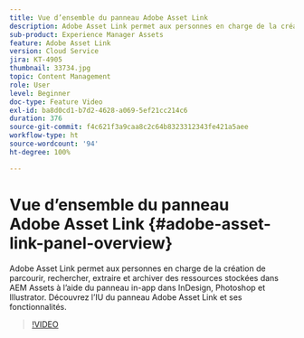 ```yaml
---
title: Vue d’ensemble du panneau Adobe Asset Link
description: Adobe Asset Link permet aux personnes en charge de la création de parcourir, rechercher, extraire et archiver des ressources stockées dans AEM Assets à l’aide du panneau in-app dans InDesign, Photoshop et Illustrator. Découvrez l’IU du panneau Adobe Asset Link et ses fonctionnalités.
sub-product: Experience Manager Assets
feature: Adobe Asset Link
version: Cloud Service
jira: KT-4905
thumbnail: 33734.jpg
topic: Content Management
role: User
level: Beginner
doc-type: Feature Video
exl-id: ba8d0cd1-b7d2-4628-a069-5ef21cc214c6
duration: 376
source-git-commit: f4c621f3a9caa8c2c64b8323312343fe421a5aee
workflow-type: ht
source-wordcount: '94'
ht-degree: 100%

---
```


# Vue d’ensemble du panneau Adobe Asset Link {#adobe-asset-link-panel-overview}

Adobe Asset Link permet aux personnes en charge de la création de parcourir, rechercher, extraire et archiver des ressources stockées dans AEM Assets à l’aide du panneau in-app dans InDesign, Photoshop et Illustrator. Découvrez l’IU du panneau Adobe Asset Link et ses fonctionnalités.

>[!VIDEO](https://video.tv.adobe.com/v/33734?quality=12&learn=on)
